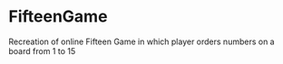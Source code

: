 # FifteenGame
Recreation of online Fifteen Game in which player orders numbers on a board from 1 to 15

